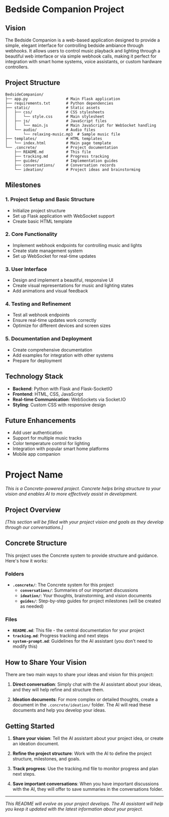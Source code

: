 # Bedside Companion Project

## Vision

The Bedside Companion is a web-based application designed to provide a simple, elegant interface for controlling bedside ambiance through webhooks. It allows users to control music playback and lighting through a beautiful web interface or via simple webhook calls, making it perfect for integration with smart home systems, voice assistants, or custom hardware controllers.

## Project Structure

```
BedsideCompanion/
├── app.py                 # Main Flask application
├── requirements.txt       # Python dependencies
├── static/                # Static assets
│   ├── css/               # CSS stylesheets
│   │   └── style.css      # Main stylesheet
│   ├── js/                # JavaScript files
│   │   └── main.js        # Main JavaScript for WebSocket handling
│   └── audio/             # Audio files
│       └── relaxing-music.mp3  # Sample music file
├── templates/             # HTML templates
│   └── index.html         # Main page template
└── .concrete/             # Project documentation
    ├── README.md          # This file
    ├── tracking.md        # Progress tracking
    ├── guides/            # Implementation guides
    ├── conversations/     # Conversation records
    └── ideation/          # Project ideas and brainstorming
```

## Milestones

### 1. Project Setup and Basic Structure
- Initialize project structure
- Set up Flask application with WebSocket support
- Create basic HTML template

### 2. Core Functionality
- Implement webhook endpoints for controlling music and lights
- Create state management system
- Set up WebSocket for real-time updates

### 3. User Interface
- Design and implement a beautiful, responsive UI
- Create visual representations for music and lighting states
- Add animations and visual feedback

### 4. Testing and Refinement
- Test all webhook endpoints
- Ensure real-time updates work correctly
- Optimize for different devices and screen sizes

### 5. Documentation and Deployment
- Create comprehensive documentation
- Add examples for integration with other systems
- Prepare for deployment

## Technology Stack

- **Backend**: Python with Flask and Flask-SocketIO
- **Frontend**: HTML, CSS, JavaScript
- **Real-time Communication**: WebSockets via Socket.IO
- **Styling**: Custom CSS with responsive design

## Future Enhancements

- Add user authentication
- Support for multiple music tracks
- Color temperature control for lighting
- Integration with popular smart home platforms
- Mobile app companion

# Project Name

*This is a Concrete-powered project. Concrete helps bring structure to your vision and enables AI to more effectively assist in development.*

## Project Overview

*[This section will be filled with your project vision and goals as they develop through our conversations.]*

## Concrete Structure

This project uses the Concrete system to provide structure and guidance. Here's how it works:

### Folders

- **`.concrete/`**: The Concrete system for this project
  - **`conversations/`**: Summaries of our important discussions
  - **`ideation/`**: Your thoughts, brainstorming, and vision documents
  - **`guides/`**: Step-by-step guides for project milestones (will be created as needed)

### Files

- **`README.md`**: This file - the central documentation for your project
- **`tracking.md`**: Progress tracking and next steps
- **`system-prompt.md`**: Guidelines for the AI assistant (you don't need to modify this)

## How to Share Your Vision

There are two main ways to share your ideas and vision for this project:

1. **Direct conversation**: Simply chat with the AI assistant about your ideas, and they will help refine and structure them.

2. **Ideation documents**: For more complex or detailed thoughts, create a document in the `.concrete/ideation/` folder. The AI will read these documents and help you develop your ideas.

## Getting Started

1. **Share your vision**: Tell the AI assistant about your project idea, or create an ideation document.

2. **Refine the project structure**: Work with the AI to define the project structure, milestones, and goals.

3. **Track progress**: Use the tracking.md file to monitor progress and plan next steps.

4. **Save important conversations**: When you have important discussions with the AI, they will offer to save summaries in the conversations folder.

---

*This README will evolve as your project develops. The AI assistant will help you keep it updated with the latest information about your project.* 